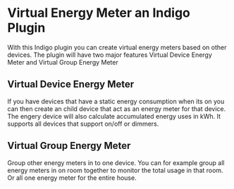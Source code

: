 # Virtual Energy Meter an Indigo Plugin
With this Indigo plugin you can create virtual energy meters based on other devices.
The plugin will have two major features Virtual Device Energy Meter and Virtual Group Energy Meter
 
## Virtual Device Energy Meter 
If you have devices that have a static energy consumption when its on you can then create an child device that act as an energy meter for that device.
The engery device will also calculate accumulated energy uses in kWh. It supports all devices that support on/off or dimmers. 

## Virtual Group Energy Meter
Group other energy meters in to one device. You can for example group all energy meters in on room together to monitor the total usage in that room.
Or all one energy meter for the entire house.
